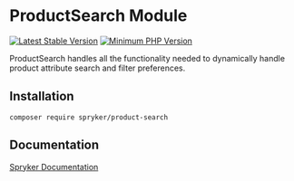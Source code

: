 # ProductSearch Module
[![Latest Stable Version](https://poser.pugx.org/spryker/product-search/v/stable.svg)](https://packagist.org/packages/spryker/product-search)
[![Minimum PHP Version](https://img.shields.io/badge/php-%3E%3D%208.2-8892BF.svg)](https://php.net/)

ProductSearch handles all the functionality needed to dynamically handle product attribute search and filter preferences.

## Installation

```
composer require spryker/product-search
```

## Documentation

[Spryker Documentation](https://docs.spryker.com)
